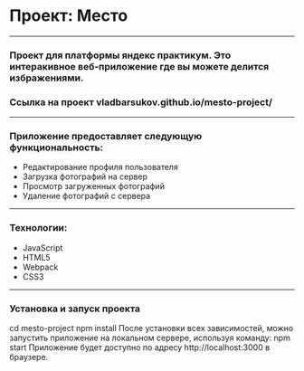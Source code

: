 # Проект: Место
---
### Проект для платформы яндекс практикум. Это интеракивное веб-приложение где вы можете делится избражениями.
### Ссылка на проект vladbarsukov.github.io/mesto-project/
---
### Приложение предоставляет следующую функциональность:
* Редактирование профиля пользователя
* Загрузка фотографий на сервер
* Просмотр загруженных фотографий
* Удаление фотографий с сервера
---
### Технологии: 
* JavaScript
* HTML5
* Webpack
* CSS3
---

### Установка и запуск проекта
cd mesto-project
npm install
После установки всех зависимостей, можно запустить приложение на локальном сервере, используя команду:
npm start
Приложение будет доступно по адресу http://localhost:3000 в браузере.
